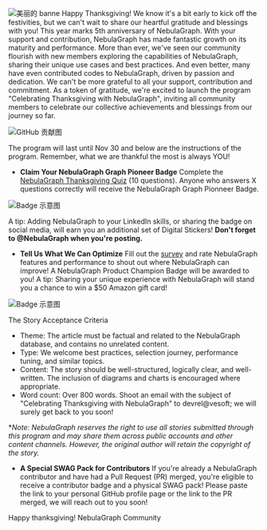 ![美丽的 banne](https://www-cdn.nebula-graph.io/pic-upload/Banner-Thanksgiving05.jpg)
Happy Thanksgiving! We know it's a bit early to kick off the festivities, but we can't wait to share our heartful gratitude and blessings with you! 
This year marks 5th anniversary of NebulaGraph. With your support and contribution, NebulaGraph has made fantastic growth on its maturity and performance. More than ever, we've seen our community flourish with new members exploring the capabilities of NebulaGraph, sharing their unique use cases and best practices. And even better, many have even contributed codes to NebulaGraph, driven by passion and dedication. We can't be more grateful to all your support, contribution and commitment. As a token of gratitude, we're excited to launch the program "Celebrating Thanksgiving with NebulaGraph", inviting all community members to celebrate our collective achievements and blessings from our journey so far.

![GitHub 贡献图](https://www-cdn.nebula-graph.io/pic-upload/github_contributor.png)

The program will last until Nov 30 and below are the instructions of the program. Remember, what we are thankful the most is always YOU!
- **Claim Your NebulaGraph Graph Pioneer Badge**
Complete the [NebulaGraph Thanksgiving Quiz](https://forms.gle/L9Ud7CzHDXvhyXVp6) (10 questions). Anyone who answers X questions correctly will receive the NebulaGraph Graph Pionneer Badge.

![Badge 示意图](https://www-cdn.nebula-graph.io/pic-upload/Badge-NebulaGraph-pioneer.png)

A tip: Adding NebulaGraph to your LinkedIn skills, or sharing the badge on social media, will earn you an additional set of Digital Stickers! **Don't forget to @NebulaGraph when you're posting.**

- **Tell Us What We Can Optimize**
Fill out the [survey](https://forms.gle/L9Ud7CzHDXvhyXVp6) and rate NebulaGraph features and performance to shout out where NebulaGraph can improve! A NebulaGraph Product Champion Badge will be awarded to you!
A tip: Sharing your unique experience with NebulaGraph will stand you a chance to win a $50 Amazon gift card!

![Badge 示意图](https://www-cdn.nebula-graph.io/pic-upload/Badge-NebulaGraph-champion.png )

The Story Acceptance Criteria
- Theme: The article must be factual and related to the NebulaGraph database, and contains no unrelated content.
- Type: We welcome best practices, selection journey, performance tuning, and similar topics.
- Content: The story should be well-structured, logically clear, and well-written. The inclusion of diagrams and charts is encouraged where appropriate.
- Word count: Over 800 words.
Shoot an email with the subject of "Celebrating Thanksgiving with NebulaGraph" to devrel@vesoft; we will surely get back to you soon!

**Note: NebulaGraph reserves the right to use all stories submitted through this program and may share them across public accounts and other content channels. However, the original author will retain the copyright of the story.*

- **A Special SWAG Pack for Contributors**
If you're already a NebulaGraph contributor and have had a Pull Request (PR) merged, you're eligible to receive a contributor badge and a physical SWAG pack! Please paste the link to your personal GitHub profile page or the link to the PR merged, we will reach out to you soon!

Happy thanksgiving!
NebulaGraph Community